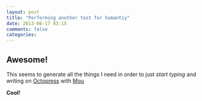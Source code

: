 ```yaml
---
layout: post
title: "Performing another test for humantiy"
date: 2013-06-17 03:15
comments: false
categories:
---
```

## Awesome!

This seems to generate all the things I need in order to just *start typing* and writing on [Octopress](http://www.octopress.org) with [Mou](http://mouapp.com)

**Cool!**